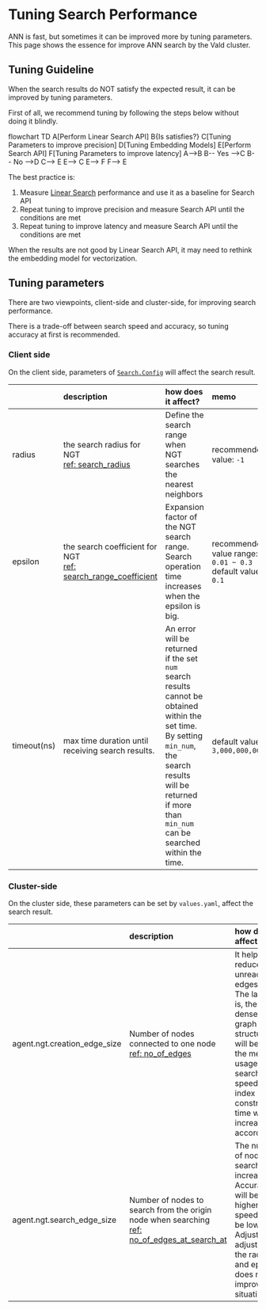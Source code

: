 # Tuning Search Performance

ANN is fast, but sometimes it can be improved more by tuning parameters.
This page shows the essence for improve ANN search by the Vald cluster.

## Tuning Guideline

When the search results do NOT satisfy the expected result, it can be improved by tuning parameters.

First of all, we recommend tuning by following the steps below without doing it blindly.

<div class="mermaid">
flowchart TD
    A[Perform Linear Search API]
    B{Is satisfies?}
    C[Tuning Parameters to improve precision]
    D[Tuning Embedding Models]
    E[Perform Search API]
    F[Tuning Parameters to improve latency]
    A-->B
    B-- Yes -->C
    B-- No -->D
    C--> E
    E--> C
    E--> F
    F--> E
</div>

The best practice is:

1. Measure [Linear Search](../../docs/api/search.md#linearsearch-rpc) performance and use it as a baseline for Search API
1. Repeat tuning to improve precision and measure Search API until the conditions are met
1. Repeat tuning to improve latency and measure Search API until the conditions are met

<div class="notice">
When the results are not good by Linear Search API, it may need to rethink the embedding model for vectorization.
</div>

## Tuning parameters

There are two viewpoints, client-side and cluster-side, for improving search performance.

<div class="notice">
There is a trade-off between search speed and accuracy, so tuning accuracy at first is recommended.
</div>

### Client side

On the client side, parameters of [`Search.Config`](../../docs/api/search.md#input) will affect the search result.

|             | description                                                                                                                   | how does it affect?                                                                                                                                                                                                    | memo                                                          |
| :---------- | :---------------------------------------------------------------------------------------------------------------------------- | :--------------------------------------------------------------------------------------------------------------------------------------------------------------------------------------------------------------------- | :------------------------------------------------------------ |
| radius      | the search radius for NGT<BR>[ref: search_radius](https://github.com/yahoojapan/NGT/tree/main/bin/ngt#search)                 | Define the search range when NGT searches the nearest neighbors                                                                                                                                                        | recommended value: `-1`                                       |
| epsilon     | the search coefficient for NGT<BR>[ref: search_range_coefficient](https://github.com/yahoojapan/NGT/tree/main/bin/ngt#search) | Expansion factor of the NGT search range.<BR>Search operation time increases when the epsilon is big.                                                                                                                  | recommended value range: `0.01 ~ 0.3`<BR>default value: `0.1` |
| timeout(ns) | max time duration until receiving search results.                                                                             | An error will be returned if the set `num` search results cannot be obtained within the set time.<BR>By setting `min_num`, the search results will be returned if more than `min_num` can be searched within the time. | default value: `3,000,000,000ns`                              |

### Cluster-side

On the cluster side, these parameters can be set by `values.yaml`, affect the search result.

|                              | description                                                                                                                                                  | how does it affect?                                                                                                                                                                        | Memo                |
| :--------------------------- | :----------------------------------------------------------------------------------------------------------------------------------------------------------- | :----------------------------------------------------------------------------------------------------------------------------------------------------------------------------------------- | :------------------ |
| agent.ngt.creation_edge_size | Number of nodes connected to one node<BR>[ref: no_of_edges](https://github.com/yahoojapan/NGT/tree/main/bin/ngt#create)                                      | It helps reduce unreachable edges.<BR>The larger it is, the denser the graph structure will be, but the memory usage, search speed, and index construction time will increase accordingly. | default value: `20` |
| agent.ngt.search_edge_size   | Number of nodes to search from the origin node when searching<BR>[ref: no_of_edges_at_search_at](https://github.com/yahoojapan/NGT/tree/main/bin/ngt#create) | The number of nodes to search will increase.<BR>Accuracy will be higher, but speed will be lower.<BR>Adjust if adjusting the radius and epsilon does not improve the situation.            | default value: `10` |
